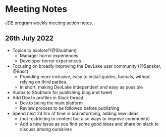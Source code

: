 # Meeting Notes 
JDE program weekly meeting action notes.

## 26th July 2022 

- Topics to explore?(@Shubham)
   - Manager horror experiences
   - Developer horror experiences
- Focusing on broadly improving the DevLake user community (@Sanskar, @Basit)
  - Providing more inclusive, easy to install guides, tuorials, without relying on third parties.
  - In short, making DevLake independent and easy as possible
- Kudos to Shubham for publishing blog and tweet
- Add Dev.to profiles in Slack thread
  - Dev.to being the main platform 
  - Review process to be followed before publishing 
- Spend next 24 hrs of time in brainstorming, adding new ideas
  - (not restricting to content but also ways to improve community)
  - Add a new issue as you find some good ideas and share on slack to discuss among ourselves
